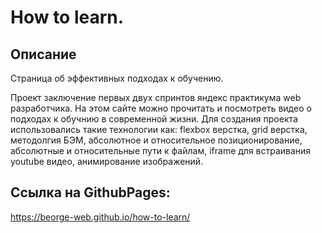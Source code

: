 
#  How to learn.

## Описание
 
 Страница об эффективных подходах к обучению.

 Проект заключение первых двух спринтов яндекс практикума web разработчика.
 На этом сайте можно прочитать и посмотреть видео о подходах к обучнию в современной жизни.
 Для создания проекта использовались такие технологии как: flexbox верстка, grid верстка, методолгия БЭМ, абсолютное и относительное позиционирование, 
 абсолютные и относительные пути к файлам, iframe для встраивания youtube видео, анимирование изображений.

## Ссылка на GithubPages:
 https://beorge-web.github.io/how-to-learn/

